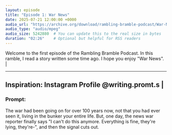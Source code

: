 ```yaml
---
layout: episode
title: "Episode 1: War News"
date: 2025-07-21 12:00:00 +0000
audio_url: "https://archive.org/download/rambling-bramble-podcast/War-News.mp3"
audio_type: "audio/mpeg"
audio_size: 5242880  # You can update this to the real size in bytes
duration: "02:26"    # Optional but helpful for RSS readers
---
```


Welcome to the first episode of the Rambling Bramble Podcast. In this ramble, I read a story written some time ago. I hope you enjoy "War News". | 

<hr>

## Inspiration: Instagram Profile @writing.promt.s | 

### Prompt: 

The war had been going on for over 100 years now, not that you had ever seen it, living in the bunker your entire life. But, one day, the news war reporter finally says "I can't do this anymore. Everything is fine, they're lying, they're-", and then the signal cuts out.
